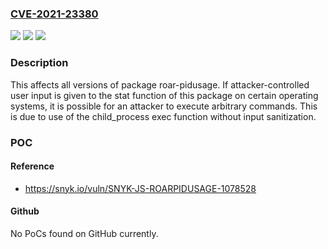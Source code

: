 ### [CVE-2021-23380](https://cve.mitre.org/cgi-bin/cvename.cgi?name=CVE-2021-23380)
![](https://img.shields.io/static/v1?label=Product&message=roar-pidusage&color=blue)
![](https://img.shields.io/static/v1?label=Version&message=%3E%3D%200%20&color=brighgreen)
![](https://img.shields.io/static/v1?label=Vulnerability&message=Arbitrary%20Command%20Injection&color=brighgreen)

### Description

This affects all versions of package roar-pidusage. If attacker-controlled user input is given to the stat function of this package on certain operating systems, it is possible for an attacker to execute arbitrary commands. This is due to use of the child_process exec function without input sanitization.

### POC

#### Reference
- https://snyk.io/vuln/SNYK-JS-ROARPIDUSAGE-1078528

#### Github
No PoCs found on GitHub currently.

